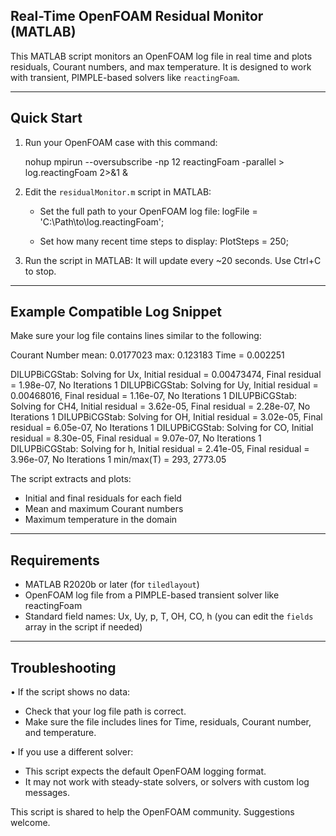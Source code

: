 Real-Time OpenFOAM Residual Monitor (MATLAB)
--------------------------------------------

This MATLAB script monitors an OpenFOAM log file in real time and plots residuals, Courant numbers, and max temperature. It is designed to work with transient, PIMPLE-based solvers like `reactingFoam`.

--------------------------------------------
Quick Start
--------------------------------------------

1. Run your OpenFOAM case with this command:

   nohup mpirun --oversubscribe -np 12 reactingFoam -parallel > log.reactingFoam 2>&1 &

2. Edit the `residualMonitor.m` script in MATLAB:

   - Set the full path to your OpenFOAM log file:
     logFile = 'C:\\Path\\to\\log.reactingFoam';

   - Set how many recent time steps to display:
     PlotSteps = 250;

3. Run the script in MATLAB:
   It will update every ~20 seconds. Use Ctrl+C to stop.

--------------------------------------------
Example Compatible Log Snippet
--------------------------------------------

Make sure your log file contains lines similar to the following:

Courant Number mean: 0.0177023 max: 0.123183
Time = 0.002251

DILUPBiCGStab:  Solving for Ux, Initial residual = 0.00473474, Final residual = 1.98e-07, No Iterations 1
DILUPBiCGStab:  Solving for Uy, Initial residual = 0.00468016, Final residual = 1.16e-07, No Iterations 1
DILUPBiCGStab:  Solving for CH4, Initial residual = 3.62e-05, Final residual = 2.28e-07, No Iterations 1
DILUPBiCGStab:  Solving for OH, Initial residual = 3.02e-05, Final residual = 6.05e-07, No Iterations 1
DILUPBiCGStab:  Solving for CO, Initial residual = 8.30e-05, Final residual = 9.07e-07, No Iterations 1
DILUPBiCGStab:  Solving for h, Initial residual = 2.41e-05, Final residual = 3.96e-07, No Iterations 1
min/max(T) = 293, 2773.05

The script extracts and plots:
- Initial and final residuals for each field
- Mean and maximum Courant numbers
- Maximum temperature in the domain

--------------------------------------------
Requirements
--------------------------------------------

- MATLAB R2020b or later (for `tiledlayout`)
- OpenFOAM log file from a PIMPLE-based transient solver like reactingFoam
- Standard field names: Ux, Uy, p, T, OH, CO, h (you can edit the `fields` array in the script if needed)

--------------------------------------------
Troubleshooting
--------------------------------------------

• If the script shows no data:
  - Check that your log file path is correct.
  - Make sure the file includes lines for Time, residuals, Courant number, and temperature.

• If you use a different solver:
  - This script expects the default OpenFOAM logging format.
  - It may not work with steady-state solvers, or solvers with custom log messages.

This script is shared to help the OpenFOAM community. Suggestions welcome.
